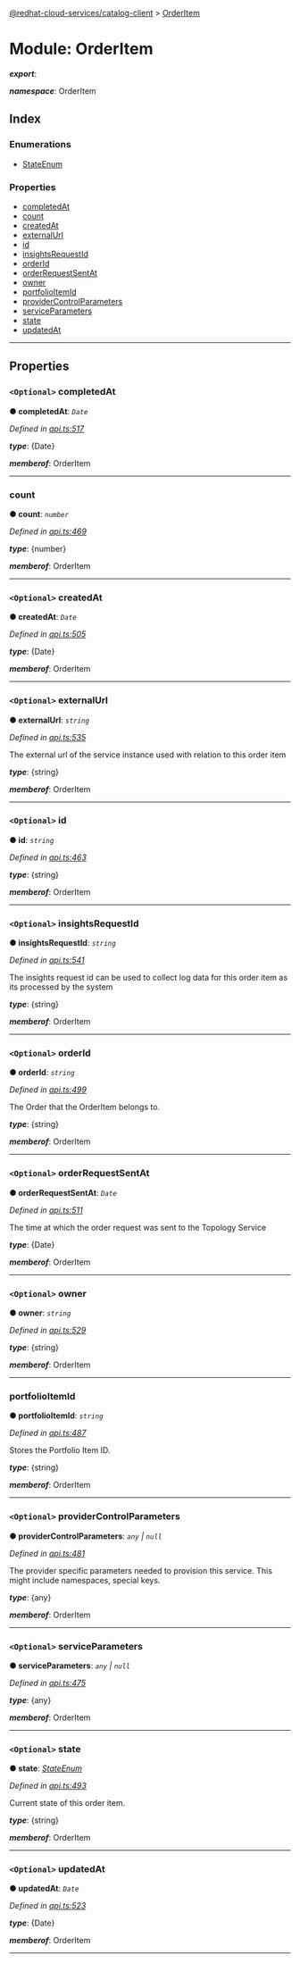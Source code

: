 [@redhat-cloud-services/catalog-client](../README.md) > [OrderItem](../modules/orderitem.md)

# Module: OrderItem

*__export__*: 

*__namespace__*: OrderItem

## Index

### Enumerations

* [StateEnum](../enums/orderitem.stateenum.md)

### Properties

* [completedAt](orderitem.md#completedat)
* [count](orderitem.md#count)
* [createdAt](orderitem.md#createdat)
* [externalUrl](orderitem.md#externalurl)
* [id](orderitem.md#id)
* [insightsRequestId](orderitem.md#insightsrequestid)
* [orderId](orderitem.md#orderid)
* [orderRequestSentAt](orderitem.md#orderrequestsentat)
* [owner](orderitem.md#owner)
* [portfolioItemId](orderitem.md#portfolioitemid)
* [providerControlParameters](orderitem.md#providercontrolparameters)
* [serviceParameters](orderitem.md#serviceparameters)
* [state](orderitem.md#state)
* [updatedAt](orderitem.md#updatedat)

---

## Properties

<a id="completedat"></a>

### `<Optional>` completedAt

**● completedAt**: *`Date`*

*Defined in [api.ts:517](https://github.com/RedHatInsights/javascript-clients/blob/master/packages/catalog/api.ts#L517)*

*__type__*: {Date}

*__memberof__*: OrderItem

___
<a id="count"></a>

###  count

**● count**: *`number`*

*Defined in [api.ts:469](https://github.com/RedHatInsights/javascript-clients/blob/master/packages/catalog/api.ts#L469)*

*__type__*: {number}

*__memberof__*: OrderItem

___
<a id="createdat"></a>

### `<Optional>` createdAt

**● createdAt**: *`Date`*

*Defined in [api.ts:505](https://github.com/RedHatInsights/javascript-clients/blob/master/packages/catalog/api.ts#L505)*

*__type__*: {Date}

*__memberof__*: OrderItem

___
<a id="externalurl"></a>

### `<Optional>` externalUrl

**● externalUrl**: *`string`*

*Defined in [api.ts:535](https://github.com/RedHatInsights/javascript-clients/blob/master/packages/catalog/api.ts#L535)*

The external url of the service instance used with relation to this order item

*__type__*: {string}

*__memberof__*: OrderItem

___
<a id="id"></a>

### `<Optional>` id

**● id**: *`string`*

*Defined in [api.ts:463](https://github.com/RedHatInsights/javascript-clients/blob/master/packages/catalog/api.ts#L463)*

*__type__*: {string}

*__memberof__*: OrderItem

___
<a id="insightsrequestid"></a>

### `<Optional>` insightsRequestId

**● insightsRequestId**: *`string`*

*Defined in [api.ts:541](https://github.com/RedHatInsights/javascript-clients/blob/master/packages/catalog/api.ts#L541)*

The insights request id can be used to collect log data for this order item as its processed by the system

*__type__*: {string}

*__memberof__*: OrderItem

___
<a id="orderid"></a>

### `<Optional>` orderId

**● orderId**: *`string`*

*Defined in [api.ts:499](https://github.com/RedHatInsights/javascript-clients/blob/master/packages/catalog/api.ts#L499)*

The Order that the OrderItem belongs to.

*__type__*: {string}

*__memberof__*: OrderItem

___
<a id="orderrequestsentat"></a>

### `<Optional>` orderRequestSentAt

**● orderRequestSentAt**: *`Date`*

*Defined in [api.ts:511](https://github.com/RedHatInsights/javascript-clients/blob/master/packages/catalog/api.ts#L511)*

The time at which the order request was sent to the Topology Service

*__type__*: {Date}

*__memberof__*: OrderItem

___
<a id="owner"></a>

### `<Optional>` owner

**● owner**: *`string`*

*Defined in [api.ts:529](https://github.com/RedHatInsights/javascript-clients/blob/master/packages/catalog/api.ts#L529)*

*__type__*: {string}

*__memberof__*: OrderItem

___
<a id="portfolioitemid"></a>

###  portfolioItemId

**● portfolioItemId**: *`string`*

*Defined in [api.ts:487](https://github.com/RedHatInsights/javascript-clients/blob/master/packages/catalog/api.ts#L487)*

Stores the Portfolio Item ID.

*__type__*: {string}

*__memberof__*: OrderItem

___
<a id="providercontrolparameters"></a>

### `<Optional>` providerControlParameters

**● providerControlParameters**: *`any` \| `null`*

*Defined in [api.ts:481](https://github.com/RedHatInsights/javascript-clients/blob/master/packages/catalog/api.ts#L481)*

The provider specific parameters needed to provision this service. This might include namespaces, special keys.

*__type__*: {any}

*__memberof__*: OrderItem

___
<a id="serviceparameters"></a>

### `<Optional>` serviceParameters

**● serviceParameters**: *`any` \| `null`*

*Defined in [api.ts:475](https://github.com/RedHatInsights/javascript-clients/blob/master/packages/catalog/api.ts#L475)*

*__type__*: {any}

*__memberof__*: OrderItem

___
<a id="state"></a>

### `<Optional>` state

**● state**: *[StateEnum](../enums/orderitem.stateenum.md)*

*Defined in [api.ts:493](https://github.com/RedHatInsights/javascript-clients/blob/master/packages/catalog/api.ts#L493)*

Current state of this order item.

*__type__*: {string}

*__memberof__*: OrderItem

___
<a id="updatedat"></a>

### `<Optional>` updatedAt

**● updatedAt**: *`Date`*

*Defined in [api.ts:523](https://github.com/RedHatInsights/javascript-clients/blob/master/packages/catalog/api.ts#L523)*

*__type__*: {Date}

*__memberof__*: OrderItem

___

